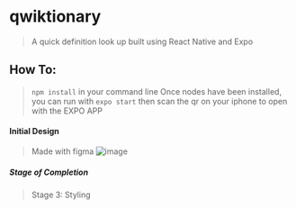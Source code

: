 # qwiktionary

> A quick definition look up built using React Native and Expo

## How To:
> ```npm install``` in your command line
> Once nodes have been installed, you can run with ```expo start```
> then scan the qr on your iphone to open with the EXPO APP

#### Initial Design 
> Made with figma
>![image](https://i.imgur.com/If94AX4.png)

##### Stage of Completion
> Stage 3: Styling
